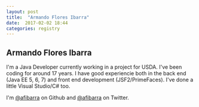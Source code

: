 ```yaml
---
layout: post
title:  "Armando Flores Ibarra"
date:  2017-02-02 18:44
categories: registry
---
```


## Armando Flores Ibarra

I'm a Java Developer currently working in a project for USDA. I've been coding for around 17 years. I have good experiencie
both in the back end (Java EE 5, 6, 7) and front end development (JSF2/PrimeFaces). I've done a little Visual Studio/C# too.

I'm  <a href="https://github.com/afibarra">@afibarra</a> on Github and <a href="https://twitter.com/afibarra">@afibarra</a> on Twitter.
